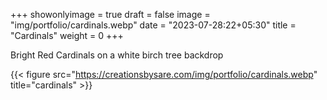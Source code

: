 +++
showonlyimage = true
draft = false
image = "img/portfolio/cardinals.webp"
date = "2023-07-28:22+05:30"
title = "Cardinals"
weight = 0
+++

Bright Red Cardinals on a white birch tree backdrop

<!--more-->
{{< figure src="https://creationsbysare.com/img/portfolio/cardinals.webp" title="cardinals" >}}
